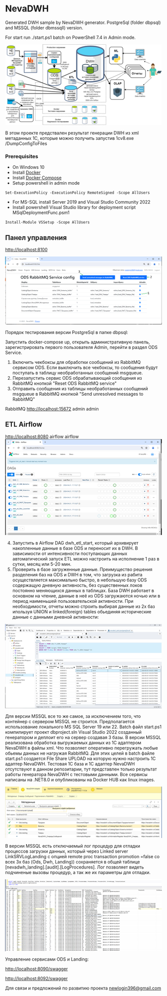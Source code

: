 # NevaDWH

Generated DWH sample by NevaDWH generator. PostgreSql (folder dbpsql) and MSSQL (folder dbmssqll) version.

For start run ./start.ps1 batch on PowerShell 7.4 in Admin mode.

![text for image](./doc/forweb.png)

В этом проекте предствален результат генерации DWH из xml метаданных 1С, которые можно получить запустив 1cv8.exe /DumpConfigToFiles

### Prerequisites
- On Windows 10
- Install [Docker](https://www.docker.com/)
- Install [Docker Compose](https://docs.docker.com/compose/install/)
- Setup powershell in admin mode
```
Set-ExecutionPolicy -ExecutionPolicy RemoteSigned -Scope AllUsers
```
- For MS-SQL install Server 2019 and Visual Studio Community 2022
- Install powershell Visual Studio library for deployment script MSqlDeploymentFunc.psm1
```
Install-Module VSSetup -Scope AllUsers
```

## Панел управления

[http://localhost:8100]()

![1714896554284](doc/Admin.png)

Порядок тестирования версии PostgreSql в папке dbpsql:

Запустить docker-compose up, открыть административную панель, зарегистрировать первого пользователя Admin, перейти в раздел ODS Service.

1) Включить чекбоксы для обработки сообщений из RabbitMQ сервисом ODS. Если выключить все чекбоксы, то сообщения будут поступать в таблицу необработанных сообщений msgqueue.
2) Перезапустить сервис ODS обрабатывающий сообщения из RabbitMQ кнопкой "Reset ODS RabbitMQ service"
3) Отправить сообщения из таблицы необработанных сообщений msgqueue в RabbitMQ кнопкой "Send unresolved messages to RabbitMQ"

RabbitMQ
[http://localhost:15672]()
admin
admin

## ETL Airflow

[http://localhost:8080]()
airflow
airflow
![ETL image](./doc/airflow.png)

4. Запустить в Airflow DAG dwh_etl_start, который архивирует накопленные данные в базе ODS и переносит их в DWH. В зависимости от интенсивности поступающих данных автоматический запуск ETL можно настроить на исполнение 1 раз в сутки, месяц или 5-20 мин.
5. Проверить в базе загруженные данные. Преимущество решения разделения баз на ODS и DWH в том, что загрузка из рабита осуществляется максимально быстро, в небольшую базу ODS содержащую дневную активность, без существенных локов постоянно меняющихся данных в таблицах. База DWH работает в основном на чтение, данные в неё из ODS загружаются ночью или в период наименьшей пользовательской активности. При необходимости, отчеты можно строить выбирая данные из 2х баз ипользуя UNION и linked(foreign) tables обьединяя исторические данные с данными дневной активности:

![1714898512266](./doc/dwh.png)

Для версии MSSQL все то же самое, за исключением того, что контейнер с сервером MSSQL не строится. Предполагается использование локального MS SQL Server 19 или 22. Batch файл start.ps1 компилирует проект dbproject.sln  Visual Studio 2022  созданный генератором и деплоит его на сервер создавая 3 базы. В версии MSSQL реализована обработка выгружаемых данных из 1C адаптером NevaDWH в файлы xml. Что позволяет оперативно перегружать любые обьемы данных не нагружая RabbitMQ. Для этих целей в batch файле start.ps1 создается File Share UPLOAD на которую нужно настроить 1C адаптер NevaDWH. Тестовая 1С база и 1С адаптер NevaDWH отсутствуют в данном репозитарии, тут представлен только результат работы генератора NevaDWH с тестовыми данными. Все сервисы написаны на .NET8.0 и опубликованы на Docker HUB как linux images.

![1714900362600](./doc/odinc.png)

В версии MSSQL есть отключаемый лог процедур для отладки процессов загрузки данных, который через Linked server LinkSRVLogLanding c опцией remote proc transaction promotion =false со всех 3х баз (Ods, Dwh, Landing)) сохраняется в общей таблице [nevadwh_landing].[audit].[LogProcedures]. Лог позволяет видеть подчиненые вызовы процедур, а так же их параметры для отладки.

![Proc log](./doc/log.png)

Управление сервисами ODS и Landing:

[http://localhost:8090/swagger]()

[http://localhost:8092/swagger]()

Для связи и предложений по развитию проекта [newlogin396@gmail.com](mailto:newlogin396@gmail.com)
